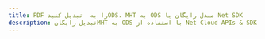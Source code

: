 ---title: PDF را به  تبدیل کنیدODS، MHT به ODS مبدل رایگان یا Net SDKdescription: تبدیل رایگانMHT به ODS با استفاده از Net Cloud APIs & SDK همچنین اسناد PDF را در Cloud ایجاد، ویرایش و رندر کنید.---